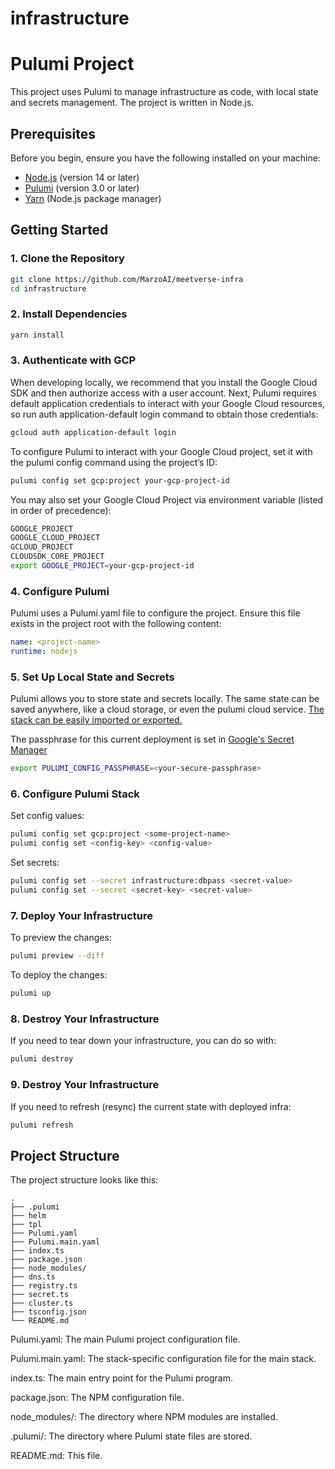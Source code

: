 # infrastructure

# Pulumi Project

This project uses Pulumi to manage infrastructure as code, with local state and secrets management. The project is written in Node.js.

## Prerequisites

Before you begin, ensure you have the following installed on your machine:

- [Node.js](https://nodejs.org/) (version 14 or later)
- [Pulumi](https://www.pulumi.com/) (version 3.0 or later)
- [Yarn](https://yarnpkg.com/) (Node.js package manager)

## Getting Started

### 1. Clone the Repository

```bash
git clone https://github.com/MarzoAI/meetverse-infra
cd infrastructure
```

### 2. Install Dependencies

```bash
yarn install
```

### 3. Authenticate with GCP

When developing locally, we recommend that you install the Google Cloud SDK and then authorize access with a user account. Next, Pulumi requires default application credentials to interact with your Google Cloud resources, so run auth application-default login command to obtain those credentials:

```bash
gcloud auth application-default login
```

To configure Pulumi to interact with your Google Cloud project, set it with the pulumi config command using the project’s ID:

```bash
pulumi config set gcp:project your-gcp-project-id
```

You may also set your Google Cloud Project via environment variable (listed in order of precedence):

```bash
GOOGLE_PROJECT
GOOGLE_CLOUD_PROJECT
GCLOUD_PROJECT
CLOUDSDK_CORE_PROJECT
export GOOGLE_PROJECT=your-gcp-project-id
```

### 4. Configure Pulumi

Pulumi uses a Pulumi.yaml file to configure the project. Ensure this file exists in the project root with the following content:

```yaml
name: <project-name>
runtime: nodejs
```

### 5. Set Up Local State and Secrets

Pulumi allows you to store state and secrets locally. The same state can be saved anywhere, like a cloud storage, or even the pulumi cloud service. [The stack can be easily imported
or exported.](https://www.pulumi.com/docs/cli/commands/pulumi_stack_export/)

The passphrase for this current deployment is set in [Google's Secret Manager](https://console.cloud.google.com/security/secret-manager/secret/pulumi/versions?project=meetversetest)

```bash
export PULUMI_CONFIG_PASSPHRASE=<your-secure-passphrase>
```

### 6. Configure Pulumi Stack

Set config values:

```bash
pulumi config set gcp:project <some-project-name>
pulumi config set <config-key> <config-value>
```

Set secrets:

```bash
pulumi config set --secret infrastructure:dbpass <secret-value>
pulumi config set --secret <secret-key> <secret-value>
```

### 7. Deploy Your Infrastructure

To preview the changes:

```bash
pulumi preview --diff
```

To deploy the changes:

```bash
pulumi up
```

### 8. Destroy Your Infrastructure

If you need to tear down your infrastructure, you can do so with:

```bash
pulumi destroy
```

### 9. Destroy Your Infrastructure

If you need to refresh (resync) the current state with deployed infra:

```bash
pulumi refresh
```

## Project Structure

The project structure looks like this:

```
.
├── .pulumi
├── helm
├── tpl
├── Pulumi.yaml
├── Pulumi.main.yaml
├── index.ts
├── package.json
├── node_modules/
├── dns.ts
├── registry.ts
├── secret.ts
├── cluster.ts
├── tsconfig.json
└── README.md
```

Pulumi.yaml: The main Pulumi project configuration file.

Pulumi.main.yaml: The stack-specific configuration file for the main stack.

index.ts: The main entry point for the Pulumi program.

package.json: The NPM configuration file.

node_modules/: The directory where NPM modules are installed.

.pulumi/: The directory where Pulumi state files are stored.

README.md: This file.
